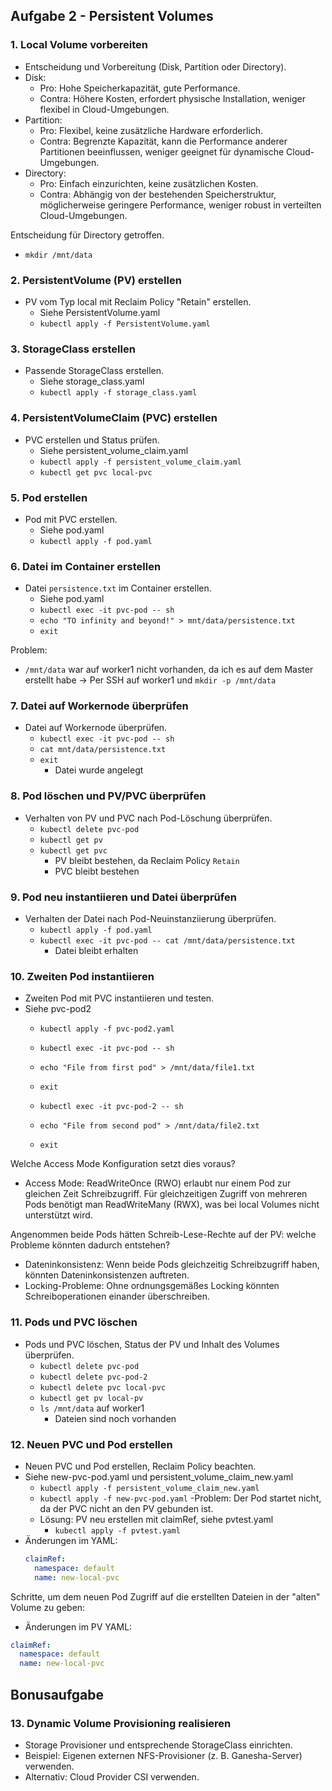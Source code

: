 ## Aufgabe 2 - Persistent Volumes

### 1. Local Volume vorbereiten
-  Entscheidung und Vorbereitung (Disk, Partition oder Directory).
  - Disk:
    - Pro: Hohe Speicherkapazität, gute Performance.
    - Contra: Höhere Kosten, erfordert physische Installation, weniger flexibel in Cloud-Umgebungen.
  - Partition:
    - Pro: Flexibel, keine zusätzliche Hardware erforderlich.
    - Contra: Begrenzte Kapazität, kann die Performance anderer Partitionen beeinflussen, weniger geeignet für dynamische Cloud-Umgebungen.
  - Directory:
    - Pro: Einfach einzurichten, keine zusätzlichen Kosten.
    - Contra: Abhängig von der bestehenden Speicherstruktur, möglicherweise geringere Performance, weniger robust in verteilten Cloud-Umgebungen.

Entscheidung für Directory getroffen.
-  `mkdir /mnt/data`

### 2. PersistentVolume (PV) erstellen
-  PV vom Typ local mit Reclaim Policy "Retain" erstellen.
    - Siehe PersistentVolume.yaml
    - `kubectl apply -f PersistentVolume.yaml`

### 3. StorageClass erstellen
-  Passende StorageClass erstellen.
    - Siehe storage_class.yaml
    - `kubectl apply -f storage_class.yaml`

### 4. PersistentVolumeClaim (PVC) erstellen
-  PVC erstellen und Status prüfen.
    - Siehe persistent_volume_claim.yaml
    - `kubectl apply -f persistent_volume_claim.yaml`
    - `kubectl get pvc local-pvc`

### 5. Pod erstellen
-  Pod mit PVC erstellen.
    - Siehe pod.yaml
    - `kubectl apply -f pod.yaml`

### 6. Datei im Container erstellen
-  Datei `persistence.txt` im Container erstellen.
    - Siehe pod.yaml
    - `kubectl exec -it pvc-pod -- sh`
    - `echo "TO infinity and beyond!" > mnt/data/persistence.txt`
    - `exit`

Problem:
-  `/mnt/data` war auf worker1 nicht vorhanden, da ich es auf dem Master erstellt habe -> Per SSH auf worker1 und `mkdir -p /mnt/data`

### 7. Datei auf Workernode überprüfen
-  Datei auf Workernode überprüfen.
    - `kubectl exec -it pvc-pod -- sh`
    - `cat mnt/data/persistence.txt`
    - `exit`   
        - Datei wurde angelegt

### 8. Pod löschen und PV/PVC überprüfen
-  Verhalten von PV und PVC nach Pod-Löschung überprüfen.
    - `kubectl delete pvc-pod`
    - `kubectl get pv`
    - `kubectl get pvc`
        - PV bleibt bestehen, da Reclaim Policy `Retain`
        - PVC bleibt bestehen

### 9. Pod neu instantiieren und Datei überprüfen
-  Verhalten der Datei nach Pod-Neuinstanziierung überprüfen.
    - `kubectl apply -f pod.yaml`
    - `kubectl exec -it pvc-pod -- cat /mnt/data/persistence.txt`
        - Datei bleibt erhalten

### 10. Zweiten Pod instantiieren
-  Zweiten Pod mit PVC instantiieren und testen.
-  Siehe pvc-pod2
    - `kubectl apply -f pvc-pod2.yaml`
    - `kubectl exec -it pvc-pod -- sh`
    - `echo "File from first pod" > /mnt/data/file1.txt`
    - `exit`

    - `kubectl exec -it pvc-pod-2 -- sh`
    - `echo "File from second pod" > /mnt/data/file2.txt`
    - `exit`

Welche Access Mode Konfiguration setzt dies voraus?
 - Access Mode: ReadWriteOnce (RWO) erlaubt nur einem Pod zur gleichen Zeit Schreibzugriff. Für gleichzeitigen Zugriff von mehreren Pods benötigt man ReadWriteMany (RWX), was bei local Volumes nicht unterstützt wird.

Angenommen beide Pods hätten Schreib-Lese-Rechte auf der PV: welche Probleme könnten dadurch entstehen?
-  Dateninkonsistenz: Wenn beide Pods gleichzeitig Schreibzugriff haben, könnten Dateninkonsistenzen auftreten.
-  Locking-Probleme: Ohne ordnungsgemäßes Locking könnten Schreiboperationen einander überschreiben.

### 11. Pods und PVC löschen
-  Pods und PVC löschen, Status der PV und Inhalt des Volumes überprüfen.
    - `kubectl delete pvc-pod`
    - `kubectl delete pvc-pod-2`
    - `kubectl delete pvc local-pvc`
    - `kubectl get pv local-pv`
    - `ls /mnt/data` auf worker1
        - Dateien sind noch vorhanden

### 12. Neuen PVC und Pod erstellen
-  Neuen PVC und Pod erstellen, Reclaim Policy beachten.
-  Siehe new-pvc-pod.yaml und persistent_volume_claim_new.yaml
    - `kubectl apply -f persistent_volume_claim_new.yaml`
    - `kubectl apply -f new-pvc-pod.yaml`
    -Problem: Der Pod startet nicht, da der PVC nicht an den PV gebunden ist.
    - Lösung: PV neu erstellen mit claimRef, siehe pvtest.yaml
        - `kubectl apply -f pvtest.yaml`
-  Änderungen im YAML:
    ```yaml
    claimRef:
      namespace: default
      name: new-local-pvc
    ```

Schritte, um dem neuen Pod Zugriff auf die erstellten Dateien in der "alten" Volume zu geben:
-  Änderungen im PV YAML:
  ```yaml
  claimRef:
    namespace: default
    name: new-local-pvc
  ```
## Bonusaufgabe

### 13. Dynamic Volume Provisioning realisieren
-  Storage Provisioner und entsprechende StorageClass einrichten.
-  Beispiel: Eigenen externen NFS-Provisioner (z. B. Ganesha-Server) verwenden.
-  Alternativ: Cloud Provider CSI verwenden.